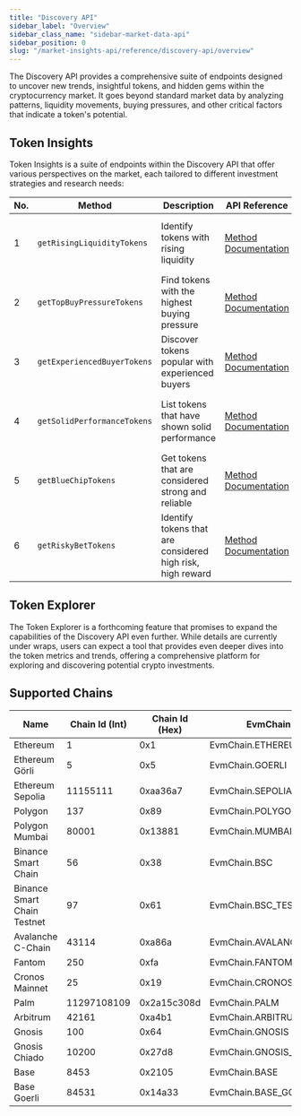 ```yaml
---
title: "Discovery API"
sidebar_label: "Overview"
sidebar_class_name: "sidebar-market-data-api"
sidebar_position: 0
slug: "/market-insights-api/reference/discovery-api/overview"
---
```


The Discovery API provides a comprehensive suite of endpoints designed to uncover new trends, insightful tokens, and hidden gems within the cryptocurrency market. It goes beyond standard market data by analyzing patterns, liquidity movements, buying pressures, and other critical factors that indicate a token's potential.

## Token Insights

Token Insights is a suite of endpoints within the Discovery API that offer various perspectives on the market, each tailored to different investment strategies and research needs:

| No. | Method                                   | Description                                         | API Reference                                                                                                                             | URL                                                                       |
|-----|------------------------------------------|-----------------------------------------------------|-------------------------------------------------------------------------------------------------------------------------------------------|---------------------------------------------------------------------------|
| 1   | `getRisingLiquidityTokens`               | Identify tokens with rising liquidity                | [Method Documentation](/market-insights-api/reference/get-tokens-with-rising-liquidity) | [https://deep-index.moralis.io/api/v2.2/discovery/tokens/rising-liquidity](https://deep-index.moralis.io/api/v2.2/discovery/tokens/rising-liquidity)                     |
| 2   | `getTopBuyPressureTokens`                | Find tokens with the highest buying pressure         | [Method Documentation](/market-insights-api/reference/get-tokens-with-buying-pressure) | [https://deep-index.moralis.io/api/v2.2/discovery/tokens/buying-pressure](https://deep-index.moralis.io/api/v2.2/discovery/tokens/buying-pressure)                     |
| 3   | `getExperiencedBuyerTokens`              | Discover tokens popular with experienced buyers      | [Method Documentation](/market-insights-api/reference/get-tokens-with-experienced-buyers) | [https://deep-index.moralis.io/api/v2.2/discovery/tokens/experienced-buyers](https://deep-index.moralis.io/api/v2.2/discovery/tokens/experienced-buyers)                     |
| 4   | `getSolidPerformanceTokens`              | List tokens that have shown solid performance        | [Method Documentation](/market-insights-api/reference/get-tokens-with-solid-performance) | [https://deep-index.moralis.io/api/v2.2/discovery/tokens/solid-performers](https://deep-index.moralis.io/api/v2.2/discovery/tokens/solid-performers)                     |
| 5   | `getBlueChipTokens`                      | Get tokens that are considered strong and reliable   | [Method Documentation](/market-insights-api/reference/get-tokens-with-blue-chip) | [https://deep-index.moralis.io/api/v2.2/discovery/tokens/blue-chip](https://deep-index.moralis.io/api/v2.2/discovery/tokens/blue-chip)                     |
| 6   | `getRiskyBetTokens`                      | Identify tokens that are considered high risk, high reward | [Method Documentation](/market-insights-api/reference/get-tokens-with-risky-bets) | [https://deep-index.moralis.io/api/v2.2/discovery/tokens/risky-bets](https://deep-index.moralis.io/api/v2.2/discovery/tokens/risky-bets)                     |

## Token Explorer

The Token Explorer is a forthcoming feature that promises to expand the capabilities of the Discovery API even further. While details are currently under wraps, users can expect a tool that provides even deeper dives into the token metrics and trends, offering a comprehensive platform for exploring and discovering potential crypto investments.

## Supported Chains

| Name                        | Chain Id (Int) | Chain Id (Hex) | EvmChain                | Type    |
|-----------------------------|----------------|----------------|-------------------------|---------|
| Ethereum            | 1              | 0x1            | EvmChain.ETHEREUM       | Mainnet |
| Ethereum Görli              | 5              | 0x5            | EvmChain.GOERLI         | Testnet |
| Ethereum Sepolia            | 11155111       | 0xaa36a7       | EvmChain.SEPOLIA        | Testnet |
| Polygon             | 137            | 0x89           | EvmChain.POLYGON        | Mainnet |
| Polygon Mumbai              | 80001          | 0x13881        | EvmChain.MUMBAI         | Testnet |
| Binance Smart Chain | 56             | 0x38           | EvmChain.BSC            | Mainnet |
| Binance Smart Chain Testnet | 97             | 0x61           | EvmChain.BSC_TESTNET    | Testnet |
| Avalanche C-Chain           | 43114          | 0xa86a         | EvmChain.AVALANCHE      | Mainnet |
| Fantom                      | 250            | 0xfa           | EvmChain.FANTOM         | Mainnet |
| Cronos Mainnet              | 25             | 0x19           | EvmChain.CRONOS         | Mainnet |
| Palm                        | 11297108109    | 0x2a15c308d    | EvmChain.PALM           | Mainnet |
| Arbitrum                    | 42161          | 0xa4b1         | EvmChain.ARBITRUM       | Mainnet |
| Gnosis                      | 100            | 0x64           | EvmChain.GNOSIS         | Mainnet |
| Gnosis Chiado               | 10200          | 0x27d8         | EvmChain.GNOSIS_CHIADO  | Testnet |
| Base                        | 8453           | 0x2105         | EvmChain.BASE           | Mainnet |
| Base Goerli                 | 84531          | 0x14a33        | EvmChain.BASE_GOERLI    | Testnet |

